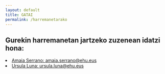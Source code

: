 ```yaml
---
layout: default
title: GATAI
permalink: /harremanetarako
---
```


<h2 class="project-tagline">Gurekin harremanetan jartzeko zuzenean idatzi hona:</h2>

<li> <a href="mailto:amaia.serrano@ehu.eus"> Amaia Serrano: amaia.serrano@ehu.eus </a> </li>
<li><a href="mailto:ursula.luna@ehu.eus">Ursula Luna: ursula.luna@ehu.eus </a> </li>



